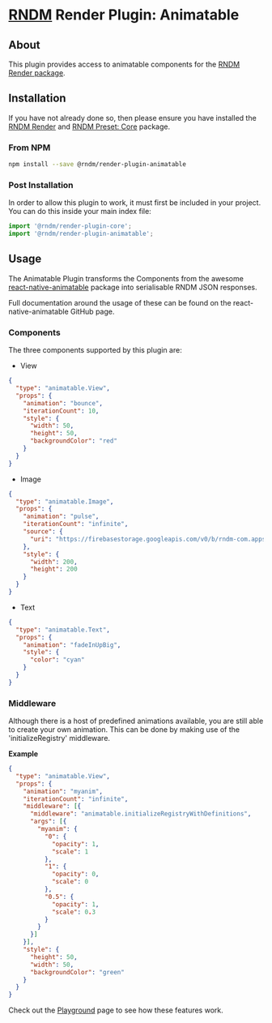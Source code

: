 # [RNDM](https://www.rndm.com) Render Plugin: Animatable

## About

This plugin provides access to animatable components for the [RNDM Render package](https://www.rndm.com/docs/rndm-render).

## Installation

If you have not already done so, then please ensure you have installed the [RNDM Render](https://www.rndm.com/docs/rndm-render) and [RNDM Preset: Core](https://www.rndm.com/docs/rndm-render/preset/core) package.

### From NPM

```sh
npm install --save @rndm/render-plugin-animatable
```

### Post Installation

In order to allow this plugin to work, it must first be included in your project. You can do this inside your main index file:

```javascript
import '@rndm/render-plugin-core';
import '@rndm/render-plugin-animatable';
```

## Usage

The Animatable Plugin transforms the Components from the awesome [react-native-animatable](https://github.com/oblador/react-native-animatable) package into serialisable RNDM JSON responses.

Full documentation around the usage of these can be found on the react-native-animatable GitHub page.

### Components

The three components supported by this plugin are:

* View

```json
{
  "type": "animatable.View",
  "props": {
    "animation": "bounce",
    "iterationCount": 10,
    "style": {
      "width": 50,
      "height": 50,
      "backgroundColor": "red"
    }
  }
}
```

* Image

```json
{
  "type": "animatable.Image",
  "props": {
    "animation": "pulse",
    "iterationCount": "infinite",
    "source": {
      "uri": "https://firebasestorage.googleapis.com/v0/b/rndm-com.appspot.com/o/rndm_200.png?alt=media&token=ca705331-6963-4287-9687-bc526feb0226"
    },
    "style": {
      "width": 200,
      "height": 200
    }
  }
}

```

* Text

```json
{
  "type": "animatable.Text",
  "props": {
    "animation": "fadeInUpBig",
    "style": {
      "color": "cyan"
    }
  }
}

```

### Middleware

Although there is a host of predefined animations available, you are still able to create your own animation. This can be done by making use of the 'initializeRegistry' middleware.

**Example**

```json
{
  "type": "animatable.View",
  "props": {
    "animation": "myanim",
    "iterationCount": "infinite",
    "middleware": [{
      "middleware": "animatable.initializeRegistryWithDefinitions",
      "args": [{
        "myanim": {
          "0": {
            "opacity": 1,
            "scale": 1
          },
          "1": {
            "opacity": 0,
            "scale": 0
          },
          "0.5": {
            "opacity": 1,
            "scale": 0.3
          }
        }
      }]
    }],
    "style": {
      "height": 50,
      "width": 50,
      "backgroundColor": "green"
    }
  }
}

```

Check out the [Playground](https://www.rndm.com/playground) page to see how these features work.
